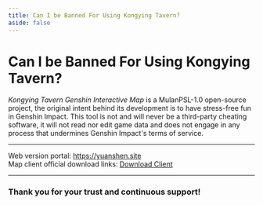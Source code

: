 ```yaml
---
title: Can I be Banned For Using Kongying Tavern?
aside: false
---
```


# Can I be Banned For Using Kongying Tavern?

_Kongying Tavern Genshin Interactive Map_ is a MulanPSL-1.0 open-source project, the original intent behind its development is to have stress-free fun in Genshin Impact. This tool is not and will never be a third-party cheating software, it will not read nor edit game data and does not engage in any process that undermines Genshin Impact's terms of service.

---

Web version portal: <https://yuanshen.site>  
Map client official download links: [Download Client](../../../download-client.md)

---

### **Thank you for your trust and continuous support!**
